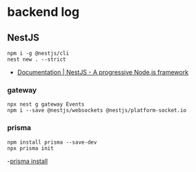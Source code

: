 # backend log

## NestJS

```shell
npm i -g @nestjs/cli
nest new . --strict
```

- [Documentation | NestJS - A progressive Node.js framework](https://docs.nestjs.com/)

### gateway

```shell
npx nest g gateway Events
npm i --save @nestjs/websockets @nestjs/platform-socket.io
```

### prisma
```shell
npm install prisma --save-dev
npx prisma init
```
-[prisma install](https://docs.nestjs.com/recipes/prisma)